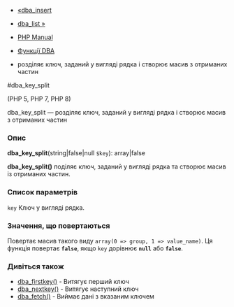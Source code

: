 - [«dba_insert](function.dba-insert.md)
- [dba_list »](function.dba-list.md)

- [PHP Manual](index.md)
- [Функції DBA](ref.dba.md)
- розділяє ключ, заданий у вигляді рядка і створює масив з
отриманих частин

#dba_key_split

(PHP 5, PHP 7, PHP 8)

dba_key_split — розділяє ключ, заданий у вигляді рядка і створює масив
з отриманих частин

### Опис

**dba_key_split**(string\|false\|null `$key`): array\|false

**dba_key_split()** поділяє ключ, заданий у вигляді рядка та створює
масив із отриманих частин.

### Список параметрів

`key`
Ключ у вигляді рядка.

### Значення, що повертаються

Повертає масив такого виду
`array(0 => group, 1 => value_name)`. Ця функція повертає
**`false`**, якщо `key` дорівнює **`null`** або **`false`**.

### Дивіться також

- [dba_firstkey()](function.dba-firstkey.md) - Витягує перший ключ
- [dba_nextkey()](function.dba-nextkey.md) - Витягує наступний
ключ
- [dba_fetch()](function.dba-fetch.md) - Виймає дані з
вказаним ключем
